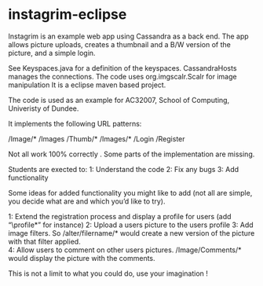 instagrim-eclipse
=================
Instagrim  is an example web app using Cassandra as a back end.   The app allows picture uploads, creates a thumbnail and 
a  B/W version of the picture, and a simple login.

See Keyspaces.java for a definition of the keyspaces.
CassandraHosts manages the connections. 
The code uses org.imgscalr.Scalr for image manipulation
It is a eclipse maven based project.


The code is used as an example for AC32007, School of Computing, Univeristy of Dundee.

It implements the following URL patterns:

/Image/*
/Images
/Thumb/*
 /Images/*
/Login
/Register

Not all work 100% correctly .  Some parts of the implementation are missing.

Students are exected  to:
1: Understand the code
2: Fix any bugs
3: Add functionality

Some ideas for added functionality you might like to add (not all are simple, you decide what are and which you’d like to try).

1: Extend the registration process and display a profile for users (add “\profile\*” for  instance)
2: Upload a users picture to the users profile
3: Add image filters.  So /alter/filername/* would create a new version of the picture with that filter  applied.  
4: Allow users to comment on other users pictures. /Image/Comments/* would display the picture with the comments.

This is not a limit to what you could do, use your imagination !
